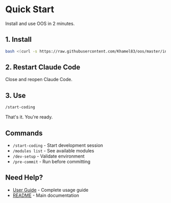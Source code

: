 # Quick Start

Install and use OOS in 2 minutes.

## 1. Install

```bash
bash <(curl -s https://raw.githubusercontent.com/Khamel83/oos/master/install.sh)
```

## 2. Restart Claude Code

Close and reopen Claude Code.

## 3. Use

```bash
/start-coding
```

That's it. You're ready.

## Commands

- `/start-coding` - Start development session
- `/modules list` - See available modules
- `/dev-setup` - Validate environment
- `/pre-commit` - Run before committing

## Need Help?

- [User Guide](USER_READY_SETUP.md) - Complete usage guide
- [README](README.md) - Main documentation